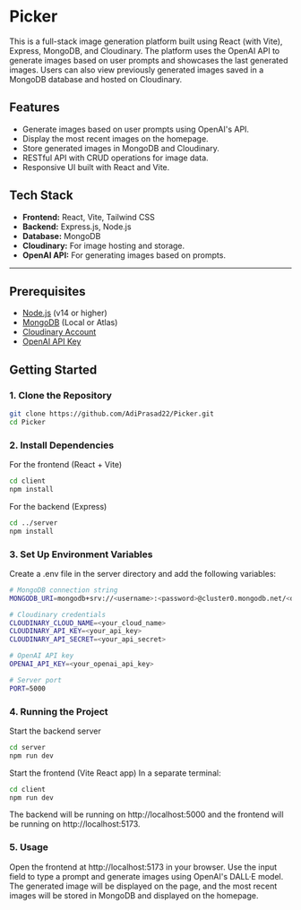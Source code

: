 # Picker

This is a full-stack image generation platform built using React (with Vite), Express, MongoDB, and Cloudinary. The platform uses the OpenAI API to generate images based on user prompts and showcases the last generated images. Users can also view previously generated images saved in a MongoDB database and hosted on Cloudinary.

## Features

- Generate images based on user prompts using OpenAI's API.
- Display the most recent images on the homepage.
- Store generated images in MongoDB and Cloudinary.
- RESTful API with CRUD operations for image data.
- Responsive UI built with React and Vite.

## Tech Stack

- **Frontend:** React, Vite, Tailwind CSS
- **Backend:** Express.js, Node.js
- **Database:** MongoDB
- **Cloudinary:** For image hosting and storage.
- **OpenAI API:** For generating images based on prompts.

---

## Prerequisites

- [Node.js](https://nodejs.org/) (v14 or higher)
- [MongoDB](https://www.mongodb.com/) (Local or Atlas)
- [Cloudinary Account](https://cloudinary.com/)
- [OpenAI API Key](https://beta.openai.com/signup/)

## Getting Started

### 1. Clone the Repository

```bash
git clone https://github.com/AdiPrasad22/Picker.git
cd Picker
```

### 2. Install Dependencies
For the frontend (React + Vite)
```bash
cd client
npm install
```

For the backend (Express)
```bash
cd ../server
npm install
```

### 3. Set Up Environment Variables
Create a .env file in the server directory and add the following variables:

```bash
# MongoDB connection string
MONGODB_URI=mongodb+srv://<username>:<password>@cluster0.mongodb.net/<dbname>?retryWrites=true&w=majority

# Cloudinary credentials
CLOUDINARY_CLOUD_NAME=<your_cloud_name>
CLOUDINARY_API_KEY=<your_api_key>
CLOUDINARY_API_SECRET=<your_api_secret>

# OpenAI API key
OPENAI_API_KEY=<your_openai_api_key>

# Server port
PORT=5000
```

### 4. Running the Project
Start the backend server

```bash
cd server
npm run dev
```

Start the frontend (Vite React app)
In a separate terminal:

```bash
cd client
npm run dev
```

The backend will be running on http://localhost:5000 and the frontend will be running on http://localhost:5173.

### 5. Usage
Open the frontend at http://localhost:5173 in your browser.
Use the input field to type a prompt and generate images using OpenAI's DALL·E model.
The generated image will be displayed on the page, and the most recent images will be stored in MongoDB and displayed on the homepage.
